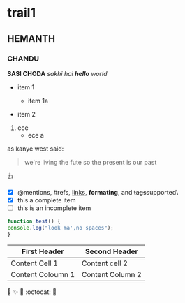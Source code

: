 # trail1
## HEMANTH
### CHANDU
**SASI CHODA**
_sakhi_
*hai **hello** world*
* item 1
  * item 1a

* item 2
1. ece
   * ece a
   
as kanye west said:
> we're living the fute so
> the present is our past

:+1:

- [x] @mentions, #refs, [links](), **formating**, and <del>tags</del>supported\
- [x] this a complete item
- [ ] this is an incomplete item

```javascript
function test() {
console.log("look ma',no spaces");
}
```

First Header | Second Header
-------------| ------------
Content Cell 1| Content cell 2
Content Coloumn 1|Content Column 2


:camel: :sparkles: :rocket: :octocat: :tada:
